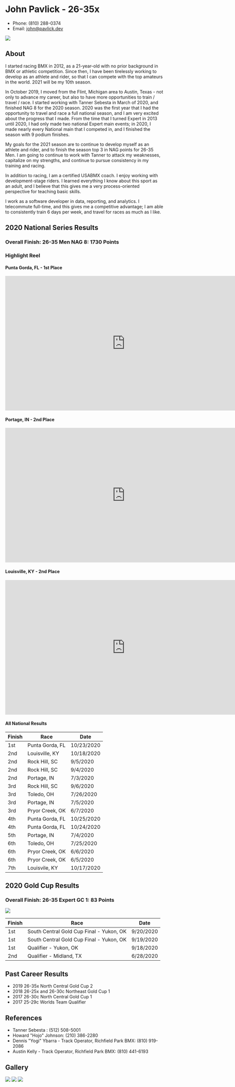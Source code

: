 # John Pavlick - 26-35x
* Phone: (810) 288-0374
* Email: john@pavlick.dev

![](./img/header.jpg)

## About

I started racing BMX in 2012, as a 21-year-old with no prior background in BMX or athletic competition. Since then, I have been tirelessly working to develop as an athlete and rider, so that I can compete with the top amateurs in the world. 2021 will be my 10th season.

In October 2019, I moved from the Flint, Michigan area to Austin, Texas - not only to advance my career, but also to have more opportunities to train / travel / race. I started working with Tanner Sebesta in March of 2020, and finished NAG 8 for the 2020 season. 2020 was the first year that I had the opportunity to travel and race a full national season, and I am very excited about the progress that I made. From the time that I turned Expert in 2013 until 2020, I had only made two national Expert main events; in 2020, I made nearly every National main that I competed in, and I finished the season with 9 podium finishes.

My goals for the 2021 season are to continue to develop myself as an athlete and rider, and to finish the season top 3 in NAG points for 26-35 Men. I am going to continue to work with Tanner to attack my weaknesses, capitalize on my strengths, and continue to pursue consistency in my training and racing.

In addition to racing, I am a certified USABMX coach. I enjoy working with development-stage riders. I learned everything I know about this sport as an adult, and I believe that this gives me a very process-oriented perspective for teaching basic skills.

I work as a software developer in data, reporting, and analytics. I telecommute full-time, and this gives me a competitive advantage; I am able to consistently train 6 days per week, and travel for races as much as I like.

## 2020 National Series Results
### Overall Finish: 26-35 Men NAG 8: 1730 Points

### Highlight Reel

#### Punta Gorda, FL - 1st Place
<iframe width="762" height="428" src="https://www.youtube.com/embed/LxJcUD_cYQQ?start=7504" frameborder="0" allow="accelerometer; autoplay; clipboard-write; encrypted-media; gyroscope; picture-in-picture" allowfullscreen></iframe>

#### Portage, IN - 2nd Place
<iframe width="762" height="428" src="https://www.youtube.com/embed/h8ltKdxlWyk?start=19520" frameborder="0" allow="accelerometer; autoplay; clipboard-write; encrypted-media; gyroscope; picture-in-picture" allowfullscreen></iframe>

#### Louisville, KY - 2nd Place
<iframe width="762" height="428" src="https://www.youtube.com/embed/0v1X4MjaC_I?start=20886" frameborder="0" allow="accelerometer; autoplay; clipboard-write; encrypted-media; gyroscope; picture-in-picture" allowfullscreen></iframe>

#### All National Results

|Finish|Race|Date|
|--|--|--|
|1st|Punta Gorda, FL|10/23/2020|
|2nd|Louisville, KY|10/18/2020|
|2nd|Rock Hill, SC|9/5/2020|
|2nd|Rock Hill, SC|9/4/2020|
|2nd|Portage, IN|7/3/2020|
|3rd|Rock Hill, SC|9/6/2020|
|3rd|Toledo, OH|7/26/2020|
|3rd|Portage, IN|7/5/2020|
|3rd|Pryor Creek, OK|6/7/2020|
|4th|Punta Gorda, FL|10/25/2020|
|4th|Punta Gorda, FL|10/24/2020|
|5th|Portage, IN|7/4/2020|
|6th|Toledo, OH|7/25/2020|
|6th|Pryor Creek, OK|6/6/2020|
|6th|Pryor Creek, OK|6/5/2020|
|7th|Louisvile, KY|10/17/2020|

## 2020 Gold Cup Results

### Overall Finish: 26-35 Expert GC 1: 83 Points

![](./img/gc.jpg)

|Finish|Race|Date|
|--|--|--|
|1st|South Central Gold Cup Final - Yukon, OK|9/20/2020|
|1st|South Central Gold Cup Final - Yukon, OK|9/19/2020|
|1st|Qualifier - Yukon, OK|9/18/2020|
|2nd|Qualifier - Midland, TX|6/28/2020|

## Past Career Results
* 2019 26-35x North Central Gold Cup 2
* 2018 26-25x and 26-30c Northeast Gold Cup 1
* 2017 26-30c North Central Gold Cup 1
* 2017 25-29c Worlds Team Qualifier

## References
* Tanner Sebesta : (512) 508-5001
* Howard "Hojo" Johnson: (210) 386-2280
* Dennis "Yogi" Ybarra - Track Operator, Richfield Park BMX: (810) 919-2086
* Austin Kelly - Track Operator, Richfield Park BMX: (810) 441-6193

## Gallery

![](./img/capitolcity.jpg)
![](./img/trails.jpg)
![](./img/yukon.jpg)
